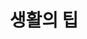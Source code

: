 ---
layout: list
title: 생활의 팁
slug: tips
menu: true
submenu: false
order: 2
description: >
  알아두면 좋은 생활팁  
---